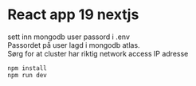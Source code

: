 # React app 19 nextjs

sett inn mongodb user passord i .env  
Passordet på user lagd i mongodb atlas.  
Sørg for at cluster har riktig network access IP adresse

```
npm install
npm run dev
```

